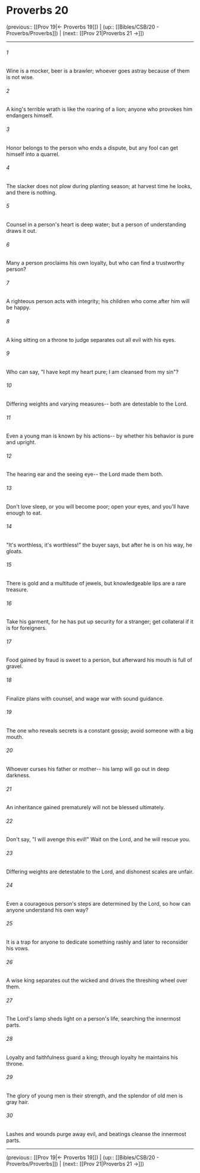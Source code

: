 # Proverbs 20

(previous:: [[Prov 19|← Proverbs 19]]) | (up:: [[Bibles/CSB/20 - Proverbs/Proverbs]]) | (next:: [[Prov 21|Proverbs 21 →]])

***


###### 1 
Wine is a mocker, beer is a brawler; whoever goes astray because of them is not wise. 

###### 2 
A king's terrible wrath is like the roaring of a lion; anyone who provokes him endangers himself. 

###### 3 
Honor belongs to the person who ends a dispute, but any fool can get himself into a quarrel. 

###### 4 
The slacker does not plow during planting season; at harvest time he looks, and there is nothing. 

###### 5 
Counsel in a person's heart is deep water; but a person of understanding draws it out. 

###### 6 
Many a person proclaims his own loyalty, but who can find a trustworthy person? 

###### 7 
A righteous person acts with integrity; his children who come after him will be happy. 

###### 8 
A king sitting on a throne to judge separates out all evil with his eyes. 

###### 9 
Who can say, "I have kept my heart pure; I am cleansed from my sin"? 

###### 10 
Differing weights and varying measures-- both are detestable to the Lord. 

###### 11 
Even a young man is known by his actions-- by whether his behavior is pure and upright. 

###### 12 
The hearing ear and the seeing eye-- the Lord made them both. 

###### 13 
Don't love sleep, or you will become poor; open your eyes, and you'll have enough to eat. 

###### 14 
"It's worthless, it's worthless!" the buyer says, but after he is on his way, he gloats. 

###### 15 
There is gold and a multitude of jewels, but knowledgeable lips are a rare treasure. 

###### 16 
Take his garment, for he has put up security for a stranger; get collateral if it is for foreigners. 

###### 17 
Food gained by fraud is sweet to a person, but afterward his mouth is full of gravel. 

###### 18 
Finalize plans with counsel, and wage war with sound guidance. 

###### 19 
The one who reveals secrets is a constant gossip; avoid someone with a big mouth. 

###### 20 
Whoever curses his father or mother-- his lamp will go out in deep darkness. 

###### 21 
An inheritance gained prematurely will not be blessed ultimately. 

###### 22 
Don't say, "I will avenge this evil!" Wait on the Lord, and he will rescue you. 

###### 23 
Differing weights are detestable to the Lord, and dishonest scales are unfair. 

###### 24 
Even a courageous person's steps are determined by the Lord, so how can anyone understand his own way? 

###### 25 
It is a trap for anyone to dedicate something rashly and later to reconsider his vows. 

###### 26 
A wise king separates out the wicked and drives the threshing wheel over them. 

###### 27 
The Lord's lamp sheds light on a person's life, searching the innermost parts. 

###### 28 
Loyalty and faithfulness guard a king; through loyalty he maintains his throne. 

###### 29 
The glory of young men is their strength, and the splendor of old men is gray hair. 

###### 30 
Lashes and wounds purge away evil, and beatings cleanse the innermost parts.

***

(previous:: [[Prov 19|← Proverbs 19]]) | (up:: [[Bibles/CSB/20 - Proverbs/Proverbs]]) | (next:: [[Prov 21|Proverbs 21 →]])
